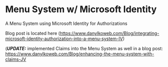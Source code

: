 # Menu System w/ Microsoft Identity
A Menu System using Microsoft Identity for Authorizations

Blog post is located here (https://www.danylkoweb.com/Blog/integrating-microsoft-identity-authorization-into-a-menu-system-IV)

(<strong><em>UPDATE:</em></strong> implemented Claims into the Menu System as well in a blog post: https://www.danylkoweb.com/Blog/enhancing-the-menu-system-with-claims-JV
